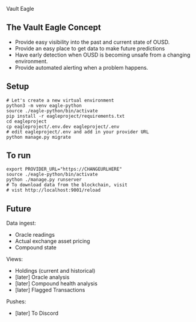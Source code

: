 Vault Eagle

## The Vault Eagle Concept

- Provide easy visibility into the past and current state of OUSD.
- Provide an easy place to get data to make future predictions
- Have early detection when OUSD is becoming unsafe from a changing environment.
- Provide automated alerting when a problem happens.

## Setup

    # Let's create a new virtual environment
    python3 -m venv eagle-python
    source ./eagle-python/bin/activate
    pip install -r eagleproject/requirements.txt
    cd eagleproject
    cp eagleproject/.env.dev eagleproject/.env
    # edit eagleproject/.env and add in your provider URL
    python manage.py migrate

## To run
    export PROVIDER_URL="https://CHANGEURLHERE"
    source ./eagle-python/bin/activate
    python ./manage.py runserver
    # To download data from the blockchain, visit
    # vist http://localhost:9001/reload


## Future

Data ingest:

- Oracle readings
- Actual exchange asset pricing
- Compound state

Views:

- Holdings (current and historical)
- [later] Oracle analysis
- [later] Compound health analysis
- [later] Flagged Transactions

Pushes:

- [later] To Discord

